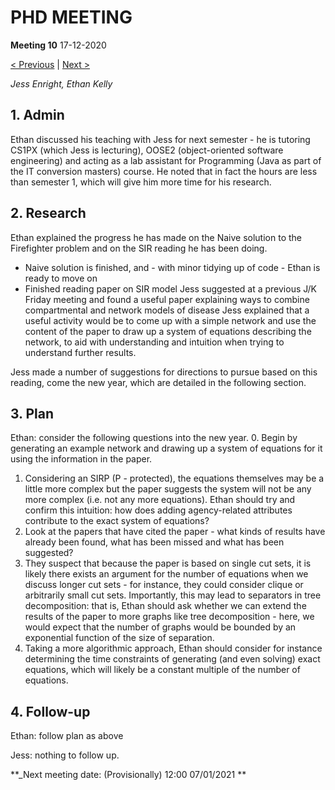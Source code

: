 # PHD MEETING

__Meeting 10__
17-12-2020

[< Previous](09_03-12-20.md) | [Next >](11_07-01-21.md)

_Jess Enright,_
_Ethan Kelly_


## 1. Admin

Ethan discussed his teaching with Jess for next semester - he is tutoring CS1PX (which Jess is lecturing), OOSE2 (object-oriented software engineering) and acting as a lab assistant for Programming (Java as part of the IT conversion masters) course. He noted that in fact the hours are less than semester 1, which will give him more time for his research.


## 2. Research

Ethan explained the progress he has made on the Naive solution to the Firefighter problem and on the SIR reading he has been doing.
* Naive solution is finished, and - with minor tidying up of code - Ethan is ready to move on
* Finished reading paper on SIR model Jess suggested at a previous J/K Friday meeting and found a useful paper explaining ways to combine compartmental and network models of disease
Jess explained that a useful activity would be to come up with a simple network and use the content of the paper to draw up a system of equations describing the network, to aid with understanding and intuition when trying to understand further results.

Jess made a number of suggestions for directions to pursue based on this reading, come the new year, which are detailed in the following section.


## 3. Plan

Ethan: consider the following questions into the new year.
0. Begin by generating an example network and drawing up a system of equations for it using the information in the paper.
1. Considering an SIRP (P - protected), the equations themselves may be a little more complex but the paper suggests the system will not be any more complex (i.e. not any more equations). Ethan should try and confirm this intuition: how does adding agency-related attributes contribute to the exact system of equations?
2. Look at the papers that have cited the paper - what kinds of results have already been found, what has been missed and what has been suggested?
3. They suspect that because the paper is based on single cut sets, it is likely there exists an argument for the number of equations when we discuss longer cut sets - for instance, they could consider clique or arbitrarily small cut sets. Importantly, this may lead to separators in tree decomposition: that is, Ethan should ask whether we can extend the results of the paper to more graphs like tree decomposition - here, we would expect that the number of graphs would be bounded by an exponential function of the size of separation.
4. Taking a more algorithmic approach, Ethan should consider for instance determining the time constraints of generating (and even solving) exact equations, which will likely be a constant multiple of the number of equations.



## 4. Follow-up

Ethan: follow plan as above

Jess: nothing to follow up.


**_Next meeting date: (Provisionally) 12:00 07/01/2021 **
